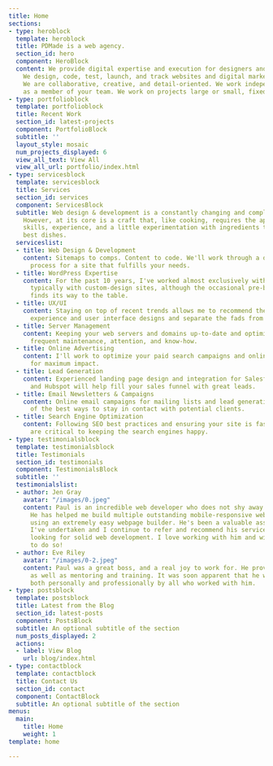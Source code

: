 ```yaml
---
title: Home
sections:
- type: heroblock
  template: heroblock
  title: PDMade is a web agency.
  section_id: hero
  component: HeroBlock
  content: We provide digital expertise and execution for designers and companies.
    We design, code, test, launch, and track websites and digital marketing campaigns.
    We are collaborative, creative, and detail-oriented. We work independently or
    as a member of your team. We work on projects large or small, fixed-fee or hourly.
- type: portfolioblock
  template: portfolioblock
  title: Recent Work
  section_id: latest-projects
  component: PortfolioBlock
  subtitle: ''
  layout_style: mosaic
  num_projects_displayed: 6
  view_all_text: View All
  view_all_url: portfolio/index.html
- type: servicesblock
  template: servicesblock
  title: Services
  section_id: services
  component: ServicesBlock
  subtitle: Web design & development is a constantly changing and complex industry.
    However, at its core is a craft that, like cooking, requires the application of
    skills, experience, and a little experimentation with ingredients to create the
    best dishes.
  serviceslist:
  - title: Web Design & Development
    content: Sitemaps to comps. Content to code. We'll work through a disciplined
      process for a site that fulfills your needs.
  - title: WordPress Expertise
    content: For the past 10 years, I've worked almost exclusively with WordPress,
      typically with custom-design sites, although the occasional pre-built theme
      finds its way to the table.
  - title: UX/UI
    content: Staying on top of recent trends allows me to recommend the latest user
      experience and user interface designs and separate the fads from the functional.
  - title: Server Management
    content: Keeping your web servers and domains up-to-date and optimized requires
      frequent maintenance, attention, and know-how.
  - title: Online Advertising
    content: I'll work to optimize your paid search campaigns and online listings
      for maximum impact.
  - title: Lead Generation
    content: Experienced landing page design and integration for Salesforce, Marketo,
      and Hubspot will help fill your sales funnel with great leads.
  - title: Email Newsletters & Campaigns
    content: Online email campaigns for mailing lists and lead generation are one
      of the best ways to stay in contact with potential clients.
  - title: Search Engine Optimization
    content: Following SEO best practices and ensuring your site is fast and mobile-friendly
      are critical to keeping the search engines happy.
- type: testimonialsblock
  template: testimonialsblock
  title: Testimonials
  section_id: testimonials
  component: TestimonialsBlock
  subtitle: ''
  testimonialslist:
  - author: Jen Gray
    avatar: "/images/0.jpeg"
    content: Paul is an incredible web developer who does not shy away from any challenge.
      He has helped me build multiple outstanding mobile-responsive websites on Wordpress
      using an extremely easy webpage builder. He's been a valuable asset to any project
      I've undertaken and I continue to refer and recommend his services to anyone
      looking for solid web development. I love working with him and will continue
      to do so!
  - author: Eve Riley
    avatar: "/images/0-2.jpeg"
    content: Paul was a great boss, and a real joy to work for. He provided leadership
      as well as mentoring and training. It was soon apparent that he was highly regarded
      both personally and professionally by all who worked with him.
- type: postsblock
  template: postsblock
  title: Latest from the Blog
  section_id: latest-posts
  component: PostsBlock
  subtitle: An optional subtitle of the section
  num_posts_displayed: 2
  actions:
  - label: View Blog
    url: blog/index.html
- type: contactblock
  template: contactblock
  title: Contact Us
  section_id: contact
  component: ContactBlock
  subtitle: An optional subtitle of the section
menus:
  main:
    title: Home
    weight: 1
template: home

---
```


